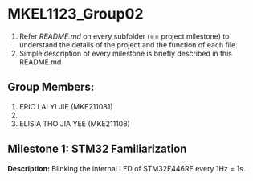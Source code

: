 # MKEL1123_Group02
1. Refer _README.md_ on every subfolder (== project milestone) to understand the details of the project and the function of each file. 
2. Simple description of every milestone is briefly described in this README.md

## Group Members: 
1. ERIC LAI YI JIE (MKE211081)
2. 
3. ELISIA THO JIA YEE (MKE211108)

## Milestone 1: STM32 Familiarization
**Description:** Blinking the internal LED of STM32F446RE every 1Hz = 1s. 

